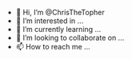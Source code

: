 - 👋 Hi, I’m @ChrisTheTopher
- 👀 I’m interested in ...
- 🌱 I’m currently learning ...
- 💞️ I’m looking to collaborate on ...
- 📫 How to reach me ...

<!---
ChrisTheTopher/ChrisTheTopher is a ✨ special ✨ repository because its `README.md` (this file) appears on your GitHub profile.
You can click the Preview link to take a look at your changes.
--->

